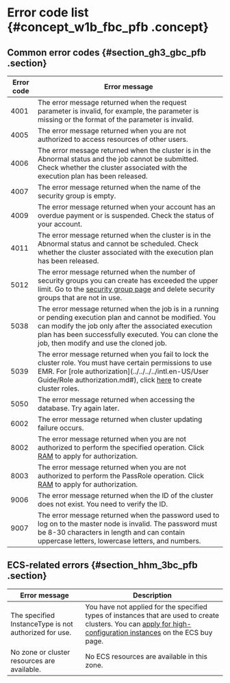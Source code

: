 # Error code list {#concept_w1b_fbc_pfb .concept}

## Common error codes {#section_gh3_gbc_pfb .section}

|Error code|Error message|
|----------|-------------|
|4001|The error message returned when the request parameter is invalid, for example, the parameter is missing or the format of the parameter is invalid.|
|4005|The error message returned when you are not authorized to access resources of other users.|
|4006|The error message returned when the cluster is in the Abnormal status and the job cannot be submitted. Check whether the cluster associated with the execution plan has been released.|
|4007|The error message returned when the name of the security group is empty.|
|4009|The error message returned when your account has an overdue payment or is suspended. Check the status of your account.|
|4011|The error message returned when the cluster is in the Abnormal status and cannot be scheduled. Check whether the cluster associated with the execution plan has been released.|
|5012|The error message returned when the number of security groups you can create has exceeded the upper limit. Go to the [security group page](https://ecs.console.aliyun.com/#/securityGroup/region/cn-hangzhou) and delete security groups that are not in use.|
|5038|The error message returned when the job is in a running or pending execution plan and cannot be modified. You can modify the job only after the associated execution plan has been successfully executed. You can clone the job, then modify and use the cloned job.|
|5039|The error message returned when you fail to lock the cluster role. You must have certain permissions to use EMR. For [role authorization](../../../../intl.en-US/User Guide/Role authorization.md#), click [here](https://ram.console.aliyun.com/?spm=5176.2020520145.0.0.BRBzdk#/role/authorize?request=%7B%22Requests%22:%20%7B%22request1%22:%20%7B%22RoleName%22:%20%22AliyunEMRDefaultRole%22,%20%22TemplateId%22:%20%22DefaultRole%22%7D%7D,%20%22ReturnUrl%22:%20%22http:%2F%2Femr.console.aliyun.com%2F%22,%20%22Service%22:%20%22EMR%22%7D) to create cluster roles.|
|5050|The error message returned when accessing the database. Try again later.|
|6002|The error message returned when cluster updating failure occurs.|
|8002|The error message returned when you are not authorized to perform the specified operation. Click [RAM](https://ram.console.aliyun.com/#/overview) to apply for authorization.|
|8003|The error message returned when you are not authorized to perform the PassRole operation. Click [RAM](https://ram.console.aliyun.com/#/overview) to apply for authorization.|
|9006|The error message returned when the ID of the cluster does not exist. You need to verify the ID.|
|9007|The error message returned when the password used to log on to the master node is invalid. The password must be 8-30 characters in length and can contain uppercase letters, lowercase letters, and numbers.|

## ECS-related errors {#section_hhm_3bc_pfb .section}

|Error message|Description|
|-------------|-----------|
|The specified InstanceType is not authorized for use.|You have not applied for the specified types of instances that are used to create clusters. You can [apply for high-configuration instances](https://workorder.console.aliyun.com/console.htm#/ticket/add?productId=12&commonQuestionId=113) on the ECS buy page.|
|No zone or cluster resources are available.|No ECS resources are available in this zone.|

